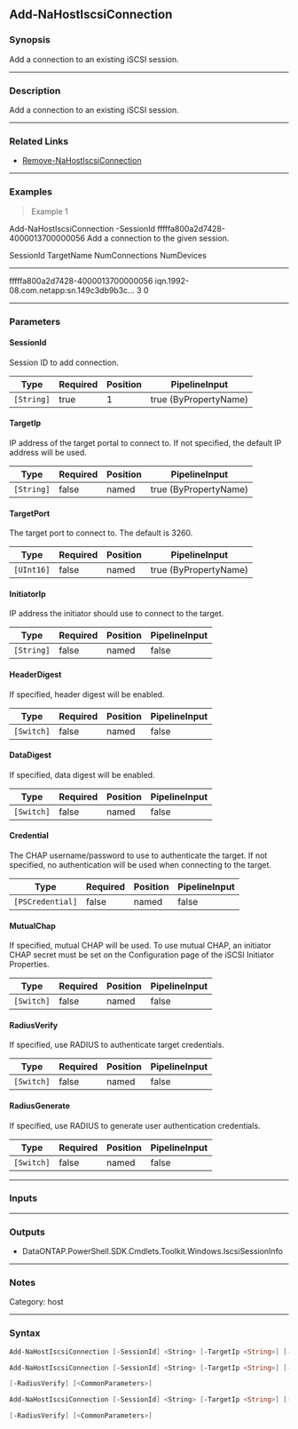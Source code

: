 Add-NaHostIscsiConnection
-------------------------

### Synopsis
Add a connection to an existing iSCSI session.

---

### Description

Add a connection to an existing iSCSI session.

---

### Related Links
* [Remove-NaHostIscsiConnection](Remove-NaHostIscsiConnection)

---

### Examples
> Example 1

Add-NaHostIscsiConnection -SessionId fffffa800a2d7428-4000013700000056
Add a connection to the given session.

SessionId                            TargetName                                     NumConnections           NumDevices
---------                            ----------                                     --------------           ----------
fffffa800a2d7428-4000013700000056    iqn.1992-08.com.netapp:sn.149c3db9b3c...                    3                    0

---

### Parameters
#### **SessionId**
Session ID to add connection.

|Type      |Required|Position|PipelineInput        |
|----------|--------|--------|---------------------|
|`[String]`|true    |1       |true (ByPropertyName)|

#### **TargetIp**
IP address of the target portal to connect to.  If not specified, the default IP address will be used.

|Type      |Required|Position|PipelineInput        |
|----------|--------|--------|---------------------|
|`[String]`|false   |named   |true (ByPropertyName)|

#### **TargetPort**
The target port to connect to.  The default is 3260.

|Type      |Required|Position|PipelineInput        |
|----------|--------|--------|---------------------|
|`[UInt16]`|false   |named   |true (ByPropertyName)|

#### **InitiatorIp**
IP address the initiator should use to connect to the target.

|Type      |Required|Position|PipelineInput|
|----------|--------|--------|-------------|
|`[String]`|false   |named   |false        |

#### **HeaderDigest**
If specified, header digest will be enabled.

|Type      |Required|Position|PipelineInput|
|----------|--------|--------|-------------|
|`[Switch]`|false   |named   |false        |

#### **DataDigest**
If specified, data digest will be enabled.

|Type      |Required|Position|PipelineInput|
|----------|--------|--------|-------------|
|`[Switch]`|false   |named   |false        |

#### **Credential**
The CHAP username/password to use to authenticate the target.  If not specified, no authentication will be used when connecting to the target.

|Type            |Required|Position|PipelineInput|
|----------------|--------|--------|-------------|
|`[PSCredential]`|false   |named   |false        |

#### **MutualChap**
If specified, mutual CHAP will be used.  To use mutual CHAP, an initiator CHAP secret must be set on the Configuration page of the iSCSI Initiator Properties.

|Type      |Required|Position|PipelineInput|
|----------|--------|--------|-------------|
|`[Switch]`|false   |named   |false        |

#### **RadiusVerify**
If specified, use RADIUS to authenticate target credentials.

|Type      |Required|Position|PipelineInput|
|----------|--------|--------|-------------|
|`[Switch]`|false   |named   |false        |

#### **RadiusGenerate**
If specified, use RADIUS to generate user authentication credentials.

|Type      |Required|Position|PipelineInput|
|----------|--------|--------|-------------|
|`[Switch]`|false   |named   |false        |

---

### Inputs

---

### Outputs
* DataONTAP.PowerShell.SDK.Cmdlets.Toolkit.Windows.IscsiSessionInfo

---

### Notes
Category: host

---

### Syntax
```PowerShell
Add-NaHostIscsiConnection [-SessionId] <String> [-TargetIp <String>] [-TargetPort <UInt16>] [-InitiatorIp <String>] [-HeaderDigest] [-DataDigest] [<CommonParameters>]
```
```PowerShell
Add-NaHostIscsiConnection [-SessionId] <String> [-TargetIp <String>] [-TargetPort <UInt16>] [-InitiatorIp <String>] [-Credential <PSCredential>] [-MutualChap] [-HeaderDigest] [-DataDigest] 
```
```PowerShell
[-RadiusVerify] [<CommonParameters>]
```
```PowerShell
Add-NaHostIscsiConnection [-SessionId] <String> [-TargetIp <String>] [-TargetPort <UInt16>] [-InitiatorIp <String>] [-MutualChap] [-HeaderDigest] [-DataDigest] [-RadiusGenerate] 
```
```PowerShell
[-RadiusVerify] [<CommonParameters>]
```

